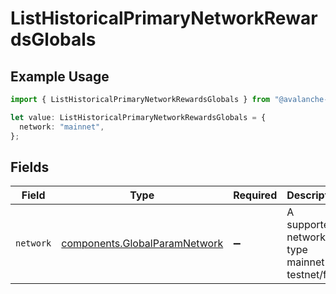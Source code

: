 # ListHistoricalPrimaryNetworkRewardsGlobals

## Example Usage

```typescript
import { ListHistoricalPrimaryNetworkRewardsGlobals } from "@avalanche-sdk/data/models/operations";

let value: ListHistoricalPrimaryNetworkRewardsGlobals = {
  network: "mainnet",
};
```

## Fields

| Field                                                                          | Type                                                                           | Required                                                                       | Description                                                                    | Example                                                                        |
| ------------------------------------------------------------------------------ | ------------------------------------------------------------------------------ | ------------------------------------------------------------------------------ | ------------------------------------------------------------------------------ | ------------------------------------------------------------------------------ |
| `network`                                                                      | [components.GlobalParamNetwork](../../models/components/globalparamnetwork.md) | :heavy_minus_sign:                                                             | A supported network type mainnet or testnet/fuji.                              | mainnet                                                                        |